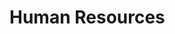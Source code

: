<!-- TITLE: Human Resources -->
<!-- SUBTITLE: A quick summary of Human Resources -->

# Human Resources